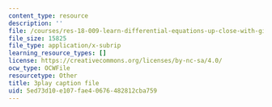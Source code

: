 ```yaml
---
content_type: resource
description: ''
file: /courses/res-18-009-learn-differential-equations-up-close-with-gilbert-strang-and-cleve-moler-fall-2015/5ed73d10e107fae40676482812cba759_ghjOS7Q82s0.srt
file_size: 15825
file_type: application/x-subrip
learning_resource_types: []
license: https://creativecommons.org/licenses/by-nc-sa/4.0/
ocw_type: OCWFile
resourcetype: Other
title: 3play caption file
uid: 5ed73d10-e107-fae4-0676-482812cba759
---
```

